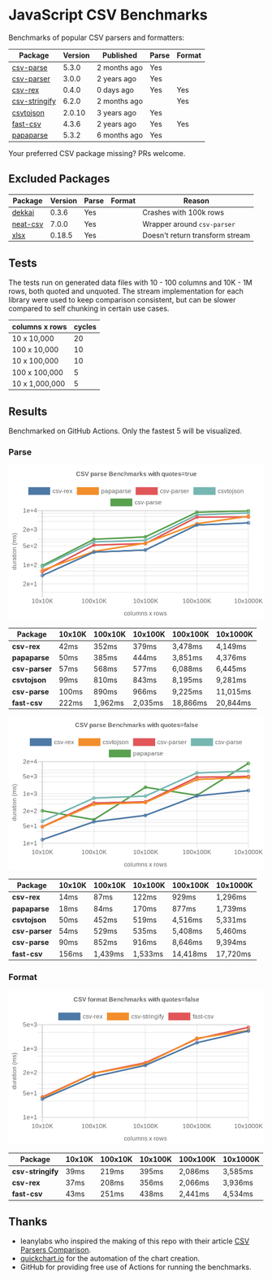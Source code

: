 # JavaScript CSV Benchmarks

Benchmarks of popular CSV parsers and formatters:

<!-- packages -->
| Package | Version | Published | Parse | Format 
|---------|---------|-----------|-------|--------
| [csv-parse](https://www.npmjs.com/package/csv-parse) | 5.3.0 | 2 months ago | Yes |  
| [csv-parser](https://www.npmjs.com/package/csv-parser) | 3.0.0 | 2 years ago | Yes |  
| [csv-rex](https://www.npmjs.com/package/csv-rex) | 0.4.0 | 0 days ago | Yes | Yes 
| [csv-stringify](https://www.npmjs.com/package/csv-stringify) | 6.2.0 | 2 months ago |  | Yes 
| [csvtojson](https://www.npmjs.com/package/csvtojson) | 2.0.10 | 3 years ago | Yes |  
| [fast-csv](https://www.npmjs.com/package/fast-csv) | 4.3.6 | 2 years ago | Yes | Yes 
| [papaparse](https://www.npmjs.com/package/papaparse) | 5.3.2 | 6 months ago | Yes |  
<!-- packages -->

Your preferred CSV package missing? PRs welcome.

## Excluded Packages
| Package | Version | Parse | Format | Reason
|---------|---------|-------|--------|--------
| [dekkai](https://www.npmjs.com/package/dekkai) | 0.3.6 | Yes |  | Crashes with 100k rows
| [neat-csv](https://www.npmjs.com/package/neat-csv) | 7.0.0 | Yes |  | Wrapper around `csv-parser`
| [xlsx](https://www.npmjs.com/package/xlsx) | 0.18.5 | Yes |  | Doesn't return transform stream


## Tests
The tests run on generated data files with 10 - 100 columns and 10K - 1M rows, both quoted and unquoted. The stream implementation for each library were used to keep comparison consistent, but can be slower compared to self chunking in certain use cases.

<!-- tests -->
| columns x rows | cycles 
|----------------|--------
| 10 x 10,000 | 20 
| 100 x 10,000 | 10 
| 10 x 100,000 | 10 
| 100 x 100,000 | 5 
| 10 x 1,000,000 | 5 
<!-- tests -->

## Results 
Benchmarked on GitHub Actions. Only the fastest 5 will be visualized.

### Parse
![Quoted CSV Parser Benchmarks](https://github.com/willfarrell/csv-benchmarks/raw/main/results/parse_quotes%3Dtrue.png)

<!-- parse quotes=true -->
| Package | 10x10K | 100x10K | 10x100K | 100x100K | 10x1000K 
|---------|---|---|---|---|---
| **csv-rex** | 42ms | 352ms | 379ms | 3,478ms | 4,149ms 
| **papaparse** | 50ms | 385ms | 444ms | 3,851ms | 4,376ms 
| **csv-parser** | 57ms | 568ms | 577ms | 6,088ms | 6,445ms 
| **csvtojson** | 99ms | 810ms | 843ms | 8,195ms | 9,281ms 
| **csv-parse** | 100ms | 890ms | 966ms | 9,225ms | 11,015ms 
| **fast-csv** | 222ms | 1,962ms | 2,035ms | 18,866ms | 20,844ms 
<!-- parse quotes=true -->

![Non-Quoted CSV Parser Benchmarks](https://github.com/willfarrell/csv-benchmarks/raw/main/results/parse_quotes%3Dfalse.png)

<!-- parse quotes=false -->
| Package | 10x10K | 100x10K | 10x100K | 100x100K | 10x1000K 
|---------|---|---|---|---|---
| **csv-rex** | 14ms | 87ms | 122ms | 929ms | 1,296ms 
| **papaparse** | 18ms | 84ms | 170ms | 877ms | 1,739ms 
| **csvtojson** | 50ms | 452ms | 519ms | 4,516ms | 5,331ms 
| **csv-parser** | 54ms | 529ms | 535ms | 5,408ms | 5,460ms 
| **csv-parse** | 90ms | 852ms | 916ms | 8,646ms | 9,394ms 
| **fast-csv** | 156ms | 1,439ms | 1,533ms | 14,418ms | 17,720ms 
<!-- parse quotes=false -->

### Format

![Non-Quoted CSV Formatter Benchmarks](https://github.com/willfarrell/csv-benchmarks/raw/main/results/format_quotes%3Dfalse.png)

<!-- format quotes=false -->
| Package | 10x10K | 100x10K | 10x100K | 100x100K | 10x1000K 
|---------|---|---|---|---|---
| **csv-stringify** | 39ms | 219ms | 395ms | 2,086ms | 3,585ms 
| **csv-rex** | 37ms | 208ms | 356ms | 2,066ms | 3,936ms 
| **fast-csv** | 43ms | 251ms | 438ms | 2,441ms | 4,534ms 
<!-- format quotes=false -->

## Thanks
- leanylabs who inspired the making of this repo with their article [CSV Parsers Comparison](https://leanylabs.com/blog/js-csv-parsers-benchmarks/).
- [quickchart.io](https://quickchart.io) for the automation of the chart creation.
- GitHub for providing free use of Actions for running the benchmarks.
